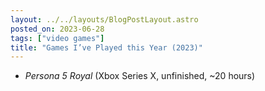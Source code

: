 ```yaml
---
layout: ../../layouts/BlogPostLayout.astro
posted_on: 2023-06-28
tags: ["video games"]
title: "Games I’ve Played this Year (2023)"
---
```


- _Persona 5 Royal_ (Xbox Series X, unfinished, ~20 hours)
